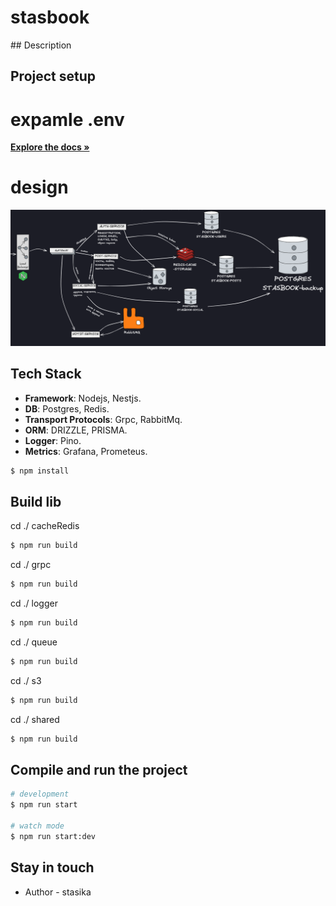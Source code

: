 <h1> stasbook </h1>
## Description

## Project setup

# expamle .env

<a href="https://github.com/stasiska/stasbookrepo/blob/main/nestjsmicroservice.png"><strong>Explore the docs »</strong></a>

# design

![System Design](https://github.com/stasiska/stasbookrepo/blob/main/nestjsmicroservice.png?raw=true)


## Tech Stack

- **Framework**: Nodejs, Nestjs. 
- **DB**: Postgres, Redis.
- **Transport Protocols**: Grpc, RabbitMq.
- **ORM**: DRIZZLE, PRISMA.
- **Logger**: Pino.
- **Metrics**: Grafana, Prometeus.

```bash
$ npm install
```

## Build lib

cd ./ cacheRedis 

```bash
$ npm run build
```

cd ./ grpc 

```bash
$ npm run build
```

cd ./ logger 

```bash
$ npm run build
```

cd ./ queue 

```bash
$ npm run build
```

cd ./ s3 

```bash
$ npm run build
```

cd ./ shared 

```bash
$ npm run build
```

## Compile and run the project

```bash
# development
$ npm run start

# watch mode
$ npm run start:dev

```

## Stay in touch

- Author - stasika

